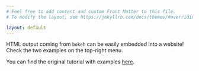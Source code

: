 ```yaml
---
# Feel free to add content and custom Front Matter to this file.
# To modify the layout, see https://jekyllrb.com/docs/themes/#overriding-theme-defaults

layout: default
---
```


HTML output coming from ```bokeh``` can be easily embedded into a website! Check the two examples on the top-right menu.

You can find the original tutorial with examples [here](https://github.com/b-fontana/PyHEP21BokehPresentation).